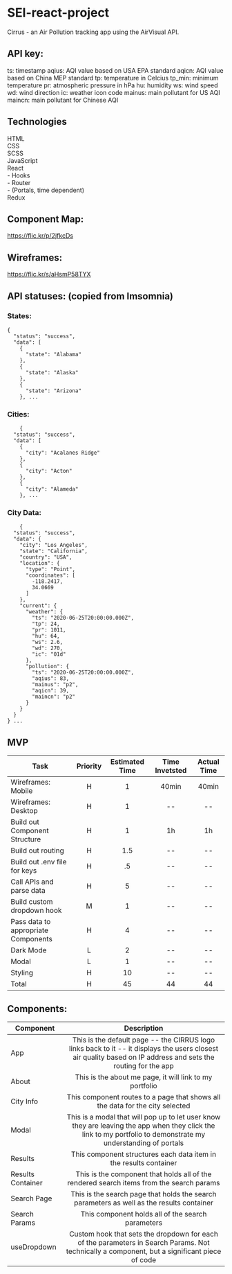 # SEI-react-project
Cirrus - an Air Pollution tracking app using the AirVisual API.

## API key:
ts: timestamp
aqius: AQI value based on USA EPA standard
aqicn: AQI value based on China MEP standard
tp: temperature in Celcius
tp_min: minimum temperature
pr: atmospheric pressure in hPa
hu: humidity
ws: wind speed
wd: wind direction
ic: weather icon code
mainus: main pollutant for US AQI
maincn: main pollutant for Chinese AQI

## Technologies
HTML <br />
CSS<br />
SCSS<br />
JavaScript<br />
React<br />
    - Hooks<br />
    - Router<br />
    - (Portals, time dependent)<br />
Redux


## Component Map:

https://flic.kr/p/2jfkcDs

## Wireframes:

https://flic.kr/s/aHsmP58TYX

## API statuses: (copied from Imsomnia)

### States:
```
{
  "status": "success",
  "data": [
    {
      "state": "Alabama"
    },
    {
      "state": "Alaska"
    },
    {
      "state": "Arizona"
    }, ...
```

### Cities: 
```
    {
  "status": "success",
  "data": [
    {
      "city": "Acalanes Ridge"
    },
    {
      "city": "Acton"
    },
    {
      "city": "Alameda"
    }, ...
```


###  City Data: 
```
    {
  "status": "success",
  "data": {
    "city": "Los Angeles",
    "state": "California",
    "country": "USA",
    "location": {
      "type": "Point",
      "coordinates": [
        -118.2417,
        34.0669
      ]
    },
    "current": {
      "weather": {
        "ts": "2020-06-25T20:00:00.000Z",
        "tp": 24,
        "pr": 1011,
        "hu": 64,
        "ws": 2.6,
        "wd": 270,
        "ic": "01d"
      },
      "pollution": {
        "ts": "2020-06-25T20:00:00.000Z",
        "aqius": 83,
        "mainus": "p2",
        "aqicn": 39,
        "maincn": "p2"
      }
    }
  }
} ...
```

##  MVP
| Task | Priority | Estimated Time | Time Invetsted | Actual Time |
| --- | :---: |  :---: | :---: | :---: |
| Wireframes: Mobile | H | 1 | 40min | 40min |
| Wireframes: Desktop | H | 1 | -- | -- |
| Build out Component Structure | H | 1 | 1h | 1h |
| Build out routing| H | 1.5 | -- | -- |
| Build out .env file for keys | H | .5 | -- | -- |
| Call APIs and parse data | H | 5 | -- | --|
| Build custom dropdown hook | M | 1 | -- | -- |
| Pass data to appropriate Components | H | 4 | -- | -- |
| Dark Mode | L | 2 | -- | -- |
| Modal | L | 1 | -- | -- |
| Styling | H | 10 | -- | -- |
| Total | H | 45 | 44 | 44 |

## Components: 


| Component | Description | 
| --- | :---: |  
| App | This is the default page -- the CIRRUS logo links back to it -- it displays the users closest air quality based on IP address and sets the routing for the app | 
| About | This is the about me page, it will link to my portfolio |
| City Info | This component routes to a page that shows all the data for the city selected |
| Modal | This is a modal that will pop up to let user know they are leaving the app when they click the link to my portfolio to demonstrate my understanding of portals |
| Results | This component structures each data item in the results container |
| Results Container | This is the component that holds all of the rendered search items from the search params |
| Search Page | This is the search page that holds the search parameters as well as the results container |
| Search Params | This component holds all of the search parameters |
| useDropdown | Custom hook that sets the dropdown for each of the parameters in Search Params. Not technically a component, but a significant piece of code |


